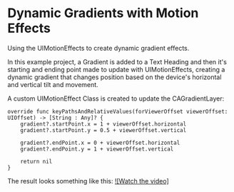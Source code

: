# Dynamic Gradients with Motion Effects
Using the UIMotionEffects to create dynamic gradient effects.

In this example project, a Gradient is added to a Text Heading and then it's starting and ending point made to update with UIMotionEffects, creating a dynamic gradient that changes position based on the device's horizontal and vertical tilt and movement. 

A custom UIMotionEffect Class is created to update the CAGradientLayer:

    override func keyPathsAndRelativeValues(forViewerOffset viewerOffset: UIOffset) -> [String : Any]? {
        gradient?.startPoint.x = 1 + viewerOffset.horizontal
        gradient?.startPoint.y = 0.5 + viewerOffset.vertical
        
        gradient?.endPoint.x = 0 + viewerOffset.horizontal
        gradient?.endPoint.y = 1 + viewerOffset.vertical
        
        return nil
    }
   

The result looks something like this:
[![Watch the video]](https://imgur.com/a/ugp7Y9U)
